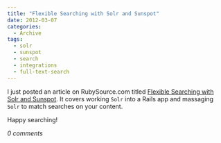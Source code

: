 ```yaml
---
title: "Flexible Searching with Solr and Sunspot"
date: 2012-03-07
categories:
  - Archive
tags:
  - solr
  - sunspot
  - search
  - integrations
  - full-text-search
---
```


I just posted an article on RubySource.com titled <a href="http://rubysource.com/flexible-searching-with-solr-and-sunspot/" target="_blank">Flexible Searching with Solr and Sunspot</a>. It covers working `Solr` into a Rails app and massaging `Solr` to match searches on your content.

Happy searching!

*0 comments*